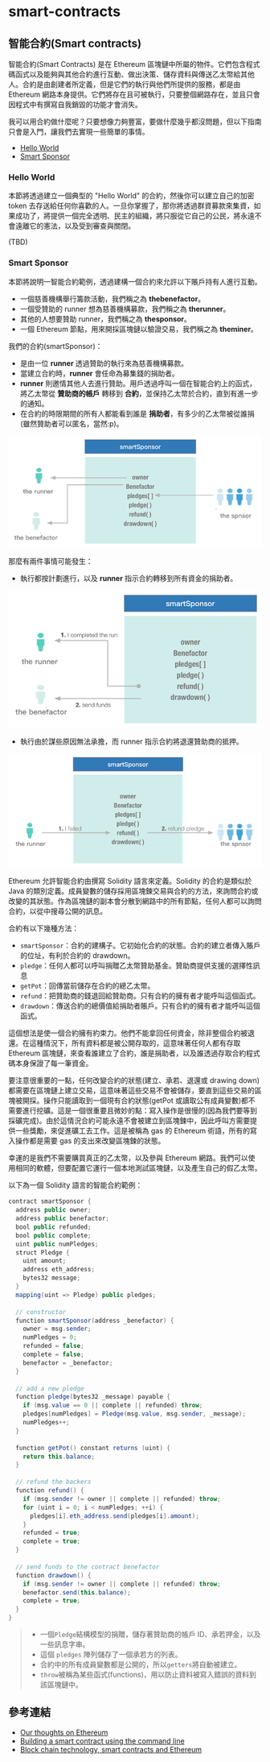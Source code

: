# smart-contracts

## 智能合約\(Smart contracts\)

智能合約\(Smart Contracts\) 是在 Ethereum 區塊鏈中所屬的物件。它們包含程式碼函式以及能夠與其他合約進行互動、做出決策、儲存資料與傳送乙太幣給其他人。合約是由創建者所定義，但是它們的執行與他們所提供的服務，都是由 Ethereum 網路本身提供。它們將存在且可被執行，只要整個網路存在，並且只會因程式中有撰寫自我銷毀的功能才會消失。

我可以用合約做什麼呢？只要想像力夠豐富，要做什麼幾乎都沒問題，但以下指南只會是入門，讓我們去實現一些簡單的事情。

* [Hello World](smart-contracts.md#hello-world)
* [Smart Sponsor](smart-contracts.md#smartsponsor)

### Hello World

本節將透過建立一個典型的 "Hello World" 的合約，然後你可以建立自己的加密 token 去存送給任何你喜歡的人。一旦你掌握了，那你將透過群資募款來集資，如果成功了，將提供一個完全透明、民主的組織，將只服從它自己的公民，將永遠不會遠離它的憲法，以及受到審查與關閉。

\(TBD\)

### Smart Sponsor

本節將說明一智能合約範例，透過建構一個合約來允許以下賬戶持有人進行互動。

* 一個慈善機構舉行籌款活動，我們稱之為 **thebenefactor**。
* 一個受贊助的 runner 想為慈善機構募款，我們稱之為 **therunner**。
* 其他的人想要贊助 runner，我們稱之為 **thesponsor**。
* 一個 Ethereum 節點，用來開採區塊鏈以驗證交易，我們稱之為 **theminer**。

我們的合約\(smartSponsor\)：

* 是由一位 **runner** 透過贊助的執行來為慈善機構募款。
* 當建立合約時，**runner** 會任命為募集錢的捐助者。
* **runner** 則邀情其他人去進行贊助。用戶透過呼叫一個在智能合約上的函式，將乙太幣從 **贊助商的帳戶** 轉移到 **合約**，並保持乙太幣於合約，直到有進一步的通知。
* 在合約的時限期間的所有人都能看到誰是 **捐助者**，有多少的乙太幣被從誰捐\(雖然贊助者可以匿名，當然:p\)。

![flow-1](../.gitbook/assets/smartsponsor-1.png)

那麼有兩件事情可能發生：

* 執行都按計劃進行，以及 **runner** 指示合約轉移到所有資金的捐助者。

![flow-2](../.gitbook/assets/smartsponsor-2.png)

* 執行由於謀些原因無法承擔，而 runner 指示合約將退還贊助商的抵押。

![flow-3](../.gitbook/assets/smartsponsor-3.png)

Ethereum 允許智能合約由撰寫 Solidity 語言來定義。Solidity 的合約是類似於 Java 的類別定義。成員變數的儲存採用區塊鍊交易與合約的方法，來詢問合約或改變的其狀態。作為區塊鏈的副本會分散到網路中的所有節點，任何人都可以詢問合約，以從中搜尋公開的訊息。

合約有以下幾種方法：

* `smartSponsor`：合約的建構子。它初始化合約的狀態。合約的建立者傳入賬戶的位址，有利於合約的 drawdown。
* `pledge`：任何人都可以呼叫捐贈乙太幣贊助基金。贊助商提供支援的選擇性訊息
* `getPot`：回傳當前儲存在合約的總乙太幣。
* `refund`：把贊助商的錢退回給贊助商。只有合約的擁有者才能呼叫這個函式。
* `drawdown`：傳送合約的總價值給捐助者賬戶。只有合約的擁有者才能呼叫這個函式。

這個想法是使一個合約擁有約束力。他們不能拿回任何資金，除非整個合約被退還。在這種情況下，所有資料都是被公開存取的，這意味著任何人都有存取 Ethereum 區塊鏈，來查看誰建立了合約，誰是捐助者，以及誰透過存取合約程式碼本身保證了每一筆資金。

要注意很重要的一點，任何改變合約的狀態\(建立、承若、退還或 drawing down\)都需要在區塊鏈上建立交易，這意味著這些交易不會被儲存，要直到這些交易的區塊被開採。操作只能讀取到一個現有合約狀態\(getPot 或讀取公有成員變數\)都不需要進行挖礦。這是一個很重要且微妙的點：寫入操作是很慢的\(因為我們要等到採礦完成\)。由於這情況合約可能永遠不會被建立到區塊鍊中，因此呼叫方需要提供一些獎勵，來促進礦工去工作。這是被稱為 gas 的 Ethereum 術語，所有的寫入操作都是需要 gas 的支出來改變區塊鍊的狀態。

幸運的是我們不需要購買真正的乙太幣，以及參與 Ethereum 網路。我們可以使用相同的軟體，但要配置它運行一個本地測試區塊鏈，以及產生自己的假乙太幣。

以下為一個 Solidity 語言的智能合約範例：

```java
contract smartSponsor {
  address public owner;
  address public benefactor;
  bool public refunded;
  bool public complete;
  uint public numPledges;
  struct Pledge {
    uint amount;
    address eth_address;
    bytes32 message;
  }
  mapping(uint => Pledge) public pledges;

  // constructor
  function smartSponsor(address _benefactor) {
    owner = msg.sender;
    numPledges = 0;
    refunded = false;
    complete = false;
    benefactor = _benefactor;
  }

  // add a new pledge
  function pledge(bytes32 _message) payable {
    if (msg.value == 0 || complete || refunded) throw;
    pledges[numPledges] = Pledge(msg.value, msg.sender, _message);
    numPledges++;
  }

  function getPot() constant returns (uint) {
    return this.balance;
  }

  // refund the backers
  function refund() {
    if (msg.sender != owner || complete || refunded) throw;
    for (uint i = 0; i < numPledges; ++i) {
      pledges[i].eth_address.send(pledges[i].amount);
    }
    refunded = true;
    complete = true;
  }

  // send funds to the contract benefactor
  function drawdown() {
    if (msg.sender != owner || complete || refunded) throw;
    benefactor.send(this.balance);
    complete = true;
  }
}
```

> * 一個`Pledge`結構模型的捐贈，儲存著贊助商的帳戶 ID、承若押金，以及一些訊息字串。
> * 這個 `pledges` 陣列儲存了一個承若方的列表。
> * 合約中的所有成員變數都是公開的，所以`getters`將自動被建立。
> * `throw`被稱為某些函式\(functions\)，用以防止資料被寫入錯誤的資料到該區塊鏈中。

## 參考連結

* [Our thoughts on Ethereum](https://medium.com/@kpcb_edge/our-thoughts-on-ethereum-31520b164e00#.2q1i88278)
* [Building a smart contract using the command line](https://www.ethereum.org/greeter)
* [Block chain technology, smart contracts and Ethereum](https://developer.ibm.com/clouddataservices/2016/05/19/block-chain-technology-smart-contracts-and-ethereum/)


